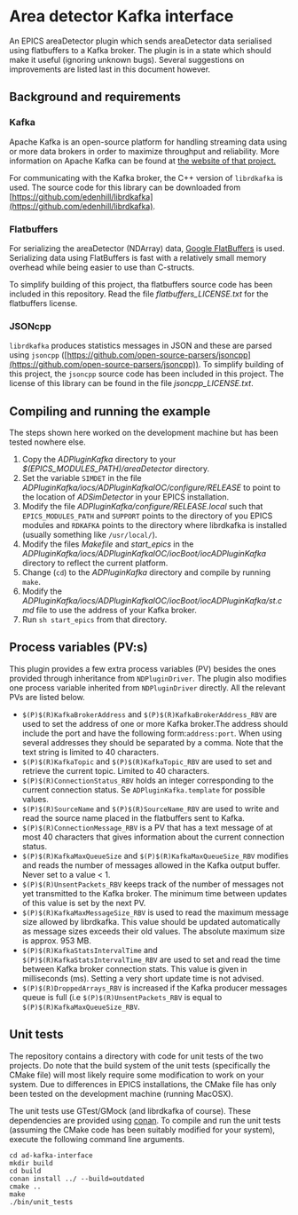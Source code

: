 # Area detector Kafka interface

An EPICS areaDetector plugin which sends areaDetector data serialised using flatbuffers to a Kafka broker. The plugin is in a state which should make it useful (ignoring unknown bugs). Several suggestions on improvements are listed last in this document however.

## Background and requirements

### Kafka
Apache Kafka is an open-source platform for handling streaming data using or more data brokers in order to maximize throughput and reliability. More information on Apache Kafka can be found at [the website of that project.](https://kafka.apache.org/intro)

For communicating with the Kafka broker, the C++ version of `librdkafka` is used. The source code for this library can be downloaded from [https://github.com/edenhill/librdkafka](https://github.com/edenhill/librdkafka).

### Flatbuffers
For serializing the areaDetector (NDArray) data, [Google FlatBuffers](https://github.com/google/flatbuffers) is used. Serializing data using FlatBuffers is fast with a relatively small memory overhead while being easier to use than C-structs.

To simplify building of this project, tha flatbuffers source code has been included in this repository. Read the file *flatbuffers_LICENSE.txt* for the flatbuffers license.

### JSONcpp
`librdkafka` produces statistics messages in JSON and these are parsed using `jsoncpp` ([https://github.com/open-source-parsers/jsoncpp](https://github.com/open-source-parsers/jsoncpp)). To simplify building of this project, the `jsoncpp` source code has been included in this project. The license of this library can be found in the file *jsoncpp_LICENSE.txt*.

## Compiling and running the example
The steps shown here worked on the development machine but has been tested nowhere else.

1. Copy the _ADPluginKafka_ directory to your _$(EPICS_MODULES_PATH)/areaDetector_ directory.
2. Set the variable `SIMDET` in the file _ADPluginKafka/iocs/ADPluginKafkaIOC/configure/RELEASE_ to point to the location of _ADSimDetector_ in your EPICS installation.
3. Modify the file _ADPluginKafka/configure/RELEASE.local_ such that `EPICS_MODULES_PATH` and `SUPPORT` points to the directory of you EPICS modules and `RDKAFKA` points to the directory where librdkafka is installed (usually something like `/usr/local/`).
4. Modify the files _Makefile_ and _start_epics_ in the _ADPluginKafka/iocs/ADPluginKafkaIOC/iocBoot/iocADPluginKafka_ directory to reflect the current platform.
5. Change (`cd`) to the _ADPluginKafka_ directory and compile by running `make`.
6. Modify the _ADPluginKafka/iocs/ADPluginKafkaIOC/iocBoot/iocADPluginKafka/st.cmd_ file to use the address of your Kafka broker.
7. Run `sh start_epics` from that directory.

## Process variables (PV:s)
This plugin provides a few extra process variables (PV) besides the ones provided through inheritance from `NDPluginDriver`. The plugin also modifies one process variable inherited from `NDPluginDriver` directly. All the relevant PVs are listed below.

* `$(P)$(R)KafkaBrokerAddress` and `$(P)$(R)KafkaBrokerAddress_RBV` are used to set the address of one or more Kafka broker.The address should include the port and have the following form:`address:port`. When using several addresses they should be separated by a comma. Note that the text string is limited to 40 characters.
* `$(P)$(R)KafkaTopic` and `$(P)$(R)KafkaTopic_RBV` are used to set and retrieve the current topic. Limited to 40 characters.
* `$(P)$(R)ConnectionStatus_RBV` holds an integer corresponding to the current connection status. Se `ADPluginKafka.template` for possible values.
* `$(P)$(R)SourceName` and `$(P)$(R)SourceName_RBV` are used to write and read the source name placed in the flatbuffers sent to Kafka.
* `$(P)$(R)ConnectionMessage_RBV` is a PV that has a text message of at most 40 characters that gives information about the current connection status.
* `$(P)$(R)KafkaMaxQueueSize` and `$(P)$(R)KafkaMaxQueueSize_RBV` modifies and reads the number of messages allowed in the Kafka output buffer. Never set to a value < 1.
* `$(P)$(R)UnsentPackets_RBV` keeps track of the number of messages not yet transmitted to the Kafka broker. The minimum time between updates of this value is set by the next PV.
* `$(P)$(R)KafkaMaxMessageSize_RBV` is used to read the maximum message size allowed by librdkafka. This value should be updated automatically as message sizes exceeds their old values. The absolute maximum size is approx. 953 MB.
* `$(P)$(R)KafkaStatsIntervalTime` and `$(P)$(R)KafkaStatsIntervalTime_RBV` are used to set and read the time between Kafka broker connection stats. This value is given in milliseconds (ms). Setting a very short update time is not advised.
* `$(P)$(R)DroppedArrays_RBV` is increased if the Kafka producer messages queue is full (i.e `$(P)$(R)UnsentPackets_RBV` is equal to `$(P)$(R)KafkaMaxQueueSize_RBV`.

## Unit tests
The repository contains a directory with code for unit tests of the two projects. Do note that the build system of the unit tests (specifically the CMake file) will most likely require some modification to work on your system. Due to differences in EPICS installations, the CMake file has only been tested on the development machine (running MacOSX).

The unit tests use GTest/GMock (and librdkafka of course). These dependencies are provided using [conan](https://conan.io/). To compile and run the unit tests (assuming the CMake code has been suitably modified for your system), execute the following command line arguments.

```
cd ad-kafka-interface
mkdir build
cd build
conan install ../ --build=outdated
cmake ..
make
./bin/unit_tests
```

